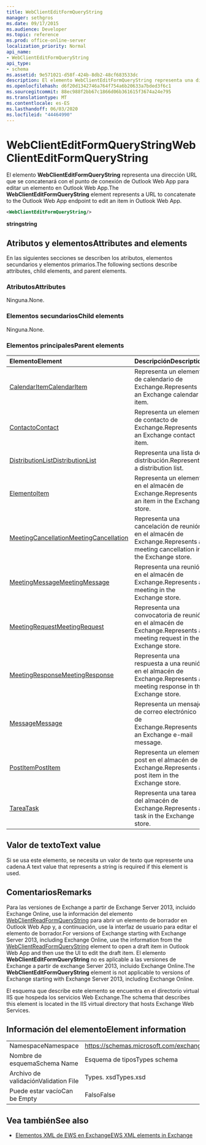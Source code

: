 ```yaml
---
title: WebClientEditFormQueryString
manager: sethgros
ms.date: 09/17/2015
ms.audience: Developer
ms.topic: reference
ms.prod: office-online-server
localization_priority: Normal
api_name:
- WebClientEditFormQueryString
api_type:
- schema
ms.assetid: 9e571021-d58f-424b-8db2-48cf683533dc
description: El elemento WebClientEditFormQueryString representa una dirección URL que se concatenará con el punto de conexión de Outlook Web App para editar un elemento en Outlook Web App.
ms.openlocfilehash: d6f20d1342746a764f754a6b20633a7bded3f6c1
ms.sourcegitcommit: 88ec988f2bb67c1866d06b361615f3674a24e795
ms.translationtype: MT
ms.contentlocale: es-ES
ms.lasthandoff: 06/03/2020
ms.locfileid: "44464990"
---
```

# <a name="webclienteditformquerystring"></a><span data-ttu-id="dad55-103">WebClientEditFormQueryString</span><span class="sxs-lookup"><span data-stu-id="dad55-103">WebClientEditFormQueryString</span></span>

<span data-ttu-id="dad55-104">El elemento **WebClientEditFormQueryString** representa una dirección URL que se concatenará con el punto de conexión de Outlook Web App para editar un elemento en Outlook Web App.</span><span class="sxs-lookup"><span data-stu-id="dad55-104">The **WebClientEditFormQueryString** element represents a URL to concatenate to the Outlook Web App endpoint to edit an item in Outlook Web App.</span></span> 
  
```XML
<WebClientEditFormQueryString/>
```

 <span data-ttu-id="dad55-105">**string**</span><span class="sxs-lookup"><span data-stu-id="dad55-105">**string**</span></span>
## <a name="attributes-and-elements"></a><span data-ttu-id="dad55-106">Atributos y elementos</span><span class="sxs-lookup"><span data-stu-id="dad55-106">Attributes and elements</span></span>

<span data-ttu-id="dad55-107">En las siguientes secciones se describen los atributos, elementos secundarios y elementos primarios.</span><span class="sxs-lookup"><span data-stu-id="dad55-107">The following sections describe attributes, child elements, and parent elements.</span></span>
  
### <a name="attributes"></a><span data-ttu-id="dad55-108">Atributos</span><span class="sxs-lookup"><span data-stu-id="dad55-108">Attributes</span></span>

<span data-ttu-id="dad55-109">Ninguna.</span><span class="sxs-lookup"><span data-stu-id="dad55-109">None.</span></span>
  
### <a name="child-elements"></a><span data-ttu-id="dad55-110">Elementos secundarios</span><span class="sxs-lookup"><span data-stu-id="dad55-110">Child elements</span></span>

<span data-ttu-id="dad55-111">Ninguna.</span><span class="sxs-lookup"><span data-stu-id="dad55-111">None.</span></span>
  
### <a name="parent-elements"></a><span data-ttu-id="dad55-112">Elementos principales</span><span class="sxs-lookup"><span data-stu-id="dad55-112">Parent elements</span></span>

|<span data-ttu-id="dad55-113">**Elemento**</span><span class="sxs-lookup"><span data-stu-id="dad55-113">**Element**</span></span>|<span data-ttu-id="dad55-114">**Descripción**</span><span class="sxs-lookup"><span data-stu-id="dad55-114">**Description**</span></span>|
|:-----|:-----|
|[<span data-ttu-id="dad55-115">CalendarItem</span><span class="sxs-lookup"><span data-stu-id="dad55-115">CalendarItem</span></span>](calendaritem.md) <br/> |<span data-ttu-id="dad55-116">Representa un elemento de calendario de Exchange.</span><span class="sxs-lookup"><span data-stu-id="dad55-116">Represents an Exchange calendar item.</span></span>  <br/> |
|[<span data-ttu-id="dad55-117">Contacto</span><span class="sxs-lookup"><span data-stu-id="dad55-117">Contact</span></span>](contact.md) <br/> |<span data-ttu-id="dad55-118">Representa un elemento de contacto de Exchange.</span><span class="sxs-lookup"><span data-stu-id="dad55-118">Represents an Exchange contact item.</span></span>  <br/> |
|[<span data-ttu-id="dad55-119">DistributionList</span><span class="sxs-lookup"><span data-stu-id="dad55-119">DistributionList</span></span>](distributionlist.md) <br/> |<span data-ttu-id="dad55-120">Representa una lista de distribución.</span><span class="sxs-lookup"><span data-stu-id="dad55-120">Represents a distribution list.</span></span>  <br/> |
|[<span data-ttu-id="dad55-121">Elemento</span><span class="sxs-lookup"><span data-stu-id="dad55-121">Item</span></span>](item.md) <br/> |<span data-ttu-id="dad55-122">Representa un elemento en el almacén de Exchange.</span><span class="sxs-lookup"><span data-stu-id="dad55-122">Represents an item in the Exchange store.</span></span>  <br/> |
|[<span data-ttu-id="dad55-123">MeetingCancellation</span><span class="sxs-lookup"><span data-stu-id="dad55-123">MeetingCancellation</span></span>](meetingcancellation.md) <br/> |<span data-ttu-id="dad55-124">Representa una cancelación de reunión en el almacén de Exchange.</span><span class="sxs-lookup"><span data-stu-id="dad55-124">Represents a meeting cancellation in the Exchange store.</span></span>  <br/> |
|[<span data-ttu-id="dad55-125">MeetingMessage</span><span class="sxs-lookup"><span data-stu-id="dad55-125">MeetingMessage</span></span>](meetingmessage.md) <br/> |<span data-ttu-id="dad55-126">Representa una reunión en el almacén de Exchange.</span><span class="sxs-lookup"><span data-stu-id="dad55-126">Represents a meeting in the Exchange store.</span></span>  <br/> |
|[<span data-ttu-id="dad55-127">MeetingRequest</span><span class="sxs-lookup"><span data-stu-id="dad55-127">MeetingRequest</span></span>](meetingrequest.md) <br/> |<span data-ttu-id="dad55-128">Representa una convocatoria de reunión en el almacén de Exchange.</span><span class="sxs-lookup"><span data-stu-id="dad55-128">Represents a meeting request in the Exchange store.</span></span>  <br/> |
|[<span data-ttu-id="dad55-129">MeetingResponse</span><span class="sxs-lookup"><span data-stu-id="dad55-129">MeetingResponse</span></span>](meetingresponse.md) <br/> |<span data-ttu-id="dad55-130">Representa una respuesta a una reunión en el almacén de Exchange.</span><span class="sxs-lookup"><span data-stu-id="dad55-130">Represents a meeting response in the Exchange store.</span></span>  <br/> |
|[<span data-ttu-id="dad55-131">Message</span><span class="sxs-lookup"><span data-stu-id="dad55-131">Message</span></span>](message-ex15websvcsotherref.md) <br/> |<span data-ttu-id="dad55-132">Representa un mensaje de correo electrónico de Exchange.</span><span class="sxs-lookup"><span data-stu-id="dad55-132">Represents an Exchange e-mail message.</span></span>  <br/> |
|[<span data-ttu-id="dad55-133">PostItem</span><span class="sxs-lookup"><span data-stu-id="dad55-133">PostItem</span></span>](postitem.md) <br/> |<span data-ttu-id="dad55-134">Representa un elemento post en el almacén de Exchange.</span><span class="sxs-lookup"><span data-stu-id="dad55-134">Represents a post item in the Exchange store.</span></span>  <br/> |
|[<span data-ttu-id="dad55-135">Tarea</span><span class="sxs-lookup"><span data-stu-id="dad55-135">Task</span></span>](task.md) <br/> |<span data-ttu-id="dad55-136">Representa una tarea del almacén de Exchange.</span><span class="sxs-lookup"><span data-stu-id="dad55-136">Represents a task in the Exchange store.</span></span>  <br/> |
   
## <a name="text-value"></a><span data-ttu-id="dad55-137">Valor de texto</span><span class="sxs-lookup"><span data-stu-id="dad55-137">Text value</span></span>

<span data-ttu-id="dad55-138">Si se usa este elemento, se necesita un valor de texto que represente una cadena.</span><span class="sxs-lookup"><span data-stu-id="dad55-138">A text value that represents a string is required if this element is used.</span></span>
  
## <a name="remarks"></a><span data-ttu-id="dad55-139">Comentarios</span><span class="sxs-lookup"><span data-stu-id="dad55-139">Remarks</span></span>

<span data-ttu-id="dad55-140">Para las versiones de Exchange a partir de Exchange Server 2013, incluido Exchange Online, use la información del elemento [WebClientReadFormQueryString](webclientreadformquerystring.md) para abrir un elemento de borrador en Outlook Web App y, a continuación, use la interfaz de usuario para editar el elemento de borrador.</span><span class="sxs-lookup"><span data-stu-id="dad55-140">For versions of Exchange starting with Exchange Server 2013, including Exchange Online, use the information from the [WebClientReadFormQueryString](webclientreadformquerystring.md) element to open a draft item in Outlook Web App and then use the UI to edit the draft item.</span></span> <span data-ttu-id="dad55-141">El elemento **WebClientEditFormQueryString** no es aplicable a las versiones de Exchange a partir de exchange Server 2013, incluido Exchange Online.</span><span class="sxs-lookup"><span data-stu-id="dad55-141">The **WebClientEditFormQueryString** element is not applicable to versions of Exchange starting with Exchange Server 2013, including Exchange Online.</span></span> 
  
<span data-ttu-id="dad55-142">El esquema que describe este elemento se encuentra en el directorio virtual IIS que hospeda los servicios Web Exchange.</span><span class="sxs-lookup"><span data-stu-id="dad55-142">The schema that describes this element is located in the IIS virtual directory that hosts Exchange Web Services.</span></span>
  
## <a name="element-information"></a><span data-ttu-id="dad55-143">Información del elemento</span><span class="sxs-lookup"><span data-stu-id="dad55-143">Element information</span></span>

|||
|:-----|:-----|
|<span data-ttu-id="dad55-144">Namespace</span><span class="sxs-lookup"><span data-stu-id="dad55-144">Namespace</span></span>  <br/> |https://schemas.microsoft.com/exchange/services/2006/types  <br/> |
|<span data-ttu-id="dad55-145">Nombre de esquema</span><span class="sxs-lookup"><span data-stu-id="dad55-145">Schema Name</span></span>  <br/> |<span data-ttu-id="dad55-146">Esquema de tipos</span><span class="sxs-lookup"><span data-stu-id="dad55-146">Types schema</span></span>  <br/> |
|<span data-ttu-id="dad55-147">Archivo de validación</span><span class="sxs-lookup"><span data-stu-id="dad55-147">Validation File</span></span>  <br/> |<span data-ttu-id="dad55-148">Types. xsd</span><span class="sxs-lookup"><span data-stu-id="dad55-148">Types.xsd</span></span>  <br/> |
|<span data-ttu-id="dad55-149">Puede estar vacío</span><span class="sxs-lookup"><span data-stu-id="dad55-149">Can be Empty</span></span>  <br/> |<span data-ttu-id="dad55-150">Falso</span><span class="sxs-lookup"><span data-stu-id="dad55-150">False</span></span>  <br/> |
   
## <a name="see-also"></a><span data-ttu-id="dad55-151">Vea también</span><span class="sxs-lookup"><span data-stu-id="dad55-151">See also</span></span>



- [<span data-ttu-id="dad55-152">Elementos XML de EWS en Exchange</span><span class="sxs-lookup"><span data-stu-id="dad55-152">EWS XML elements in Exchange</span></span>](ews-xml-elements-in-exchange.md)


